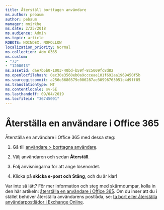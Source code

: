 ```yaml
---
title: Återställ borttagen användare
ms.author: pebaum
author: pebaum
manager: mnirkhe
ms.date: 2/25/2018
ms.audience: Admin
ms.topic: article
ROBOTS: NOINDEX, NOFOLLOW
localization_priority: Normal
ms.collection: Adm_O365
ms.custom:
- "73"
- "1200013"
ms.assetid: dae7b5b0-1003-40bd-b59f-8c5009fc8d82
ms.openlocfilehash: 0ec30e3560eb0a9ccceae101f692aa1969450f5b
ms.sourcegitcommit: a256e8680379c006287ae30996763051c4d9ff85
ms.translationtype: MT
ms.contentlocale: sv-SE
ms.lasthandoff: 09/04/2019
ms.locfileid: "36745091"
---
```

# <a name="restore-a-user-in-office-365"></a>Återställa en användare i Office 365

Återställa en användare i Office 365 med dessa steg:
  
1. Gå till [användare \> borttagna användare](https://admin.microsoft.com/adminportal/home#/deletedusers).

2. Välj användaren och sedan **Återställ**.

3. Följ anvisningarna för att ange lösenordet.

4. Klicka på **skicka e-post och Stäng**, och du är klar!

Var inte så lätt? För mer information och steg med skärmdumpar, kolla in den här artikeln: [återställa en användare i Office 365](https://docs.microsoft.com/office365/admin/add-users/restore-user). Om du inser att du i stället behöver återställa användarens postlåda, se: [ta bort eller återställa användarpostlådor i Exchange Online](https://docs.microsoft.com/exchange/recipients-in-exchange-online/delete-or-restore-mailboxes).
